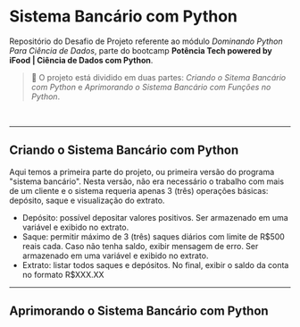 # Sistema Bancário com Python

Repositório do Desafio de Projeto referente ao módulo _Dominando Python Para Ciência de Dados_, parte do bootcamp **Potência Tech powered by iFood | Ciência de Dados com Python**.

> 📌 O projeto está dividido em duas partes: _Criando o Sitema Bancário com Python_ e _Aprimorando o Sistema Bancário com Funções no Python_.

<br>

---

## Criando o Sistema Bancário com Python

Aqui temos a primeira parte do projeto, ou primeira versão do programa "sistema bancário". Nesta versão, não era necessário o trabalho com mais de um cliente e o sistema requeria apenas 3 (três) operações básicas: depósito, saque e visualização do extrato.

- Depósito: possível depositar valores positivos. Ser armazenado em uma variável e exibido no extrato.
- Saque: permitir máximo de 3 (três) saques diários com limite de R$500 reais cada. Caso não tenha saldo, exibir mensagem de erro. Ser armazenado em uma variável e exibido no extrato.
- Extrato: listar todos saques e depósitos. No final, exibir o saldo da conta no formato R$XXX.XX

---

## Aprimorando o Sistema Bancário com Python